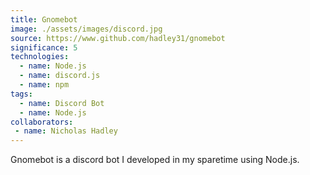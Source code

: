 ```yaml
---
title: Gnomebot
image: ./assets/images/discord.jpg
source: https://www.github.com/hadley31/gnomebot
significance: 5
technologies:
  - name: Node.js
  - name: discord.js
  - name: npm
tags:
  - name: Discord Bot
  - name: Node.js
collaborators:
 - name: Nicholas Hadley
---
```


Gnomebot is a discord bot I developed in my sparetime using Node.js.